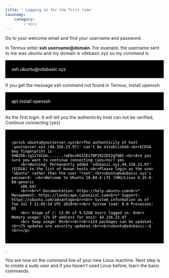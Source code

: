 ```yaml
---
title: ' Logging in for the first time'
taxonomy:
    category:
        - docs
---
```


Go to your welcome email and find your username and password. <br>
<p>In Termux enter <b>ssh username@domain</b>. For example, the username sent to me was ubuntu and my domain is vdsbasic.xyz so my command is <br></p>
<div style="background-color:black;color:white;padding:20px;">
    ssh ubuntu@vdsbasic.xyz
</div>

<p>If you get the message ssh command not found in Termux, install openssh<br></p>
<p>
</p>
<div style="background-color:black;color:white;padding:20px;">
    apt install openssh
</div>
<p></p>
<p>As the first login. it will tell you the authenticity host can not be verified, Continue connecting (yes)</p>
<div style="background-color:black;color:white;padding:20px;">

    <p>ssh ubuntu@yourserver.xyz<br>The authenticity of host 'yourserver.xyz (44.156.23.97)' can't be established.<br>ECDSA key fingerprint is SHA256:+g1ilXCbm......./wEOvzRG31EsTNP292IE52gfQBI.<br>Are you sure you want to continue connecting (yes/no)? yes
        <br>Warning: Permanently added 'vdsbasic.xyz,44.156.23.97' (ECDSA) to the list of known hosts.<br>Please login as the user "ubuntu" rather than the user "root".<br>ubuntu@vdsbasic.xyz's password: :<br>Welcome to Ubuntu 18.04.4 LTS (GNU/Linux 4.15.0-88-generic
        x86_64)
        <br><br>* Documentation: https://help.ubuntu.com<br>* Management: https://landscape.canonical.com<br>* Support: https://ubuntu.com/advantage<br><br> System information as of Tue Jul 7 11:05:34 UTC 2020<br><br> System load: 0.0 Processes: 85
        <br> Usage of /: 13.9% of 9.52GB Users logged in: 0<br> Memory usage: 17% IP address for ens3: 44.156.23.97
        <br> Swap usage: 0%<br><br><br>124 packages can be updated.<br>75 updates are security updates.<br><br>ubuntu@vdsbasic:~$ <br></p>
</div>

<p>.</p>
<p>You are now on the command line of your new Linux machine. Next step is to create a sudo user and if  you haven't used Linux before, learn the basic commands.</p>